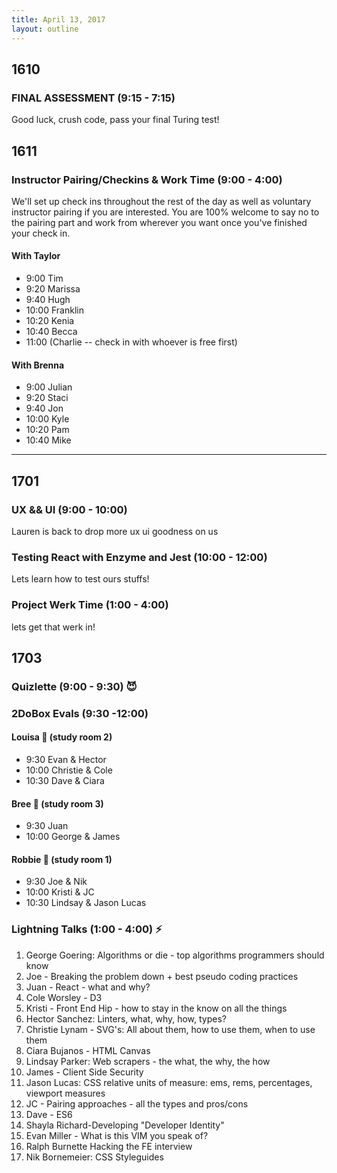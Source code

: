 ```yaml
---
title: April 13, 2017
layout: outline
---
```


## 1610

### FINAL ASSESSMENT (9:15 - 7:15)
Good luck, crush code, pass your final Turing test!

## 1611

### Instructor Pairing/Checkins & Work Time (9:00 - 4:00)
We'll set up check ins throughout the rest of the day as well as voluntary instructor pairing if you are interested. You are 100% welcome to say no to the pairing part and work from wherever you want once you've finished your check in.  

#### With Taylor
  - 9:00  Tim  
  - 9:20  Marissa  
  - 9:40  Hugh  
  - 10:00 Franklin  
  - 10:20 Kenia  
  - 10:40 Becca  
  - 11:00 (Charlie -- check in with whoever is free first)

#### With Brenna
  - 9:00  Julian  
  - 9:20  Staci
  - 9:40  Jon  
  - 10:00 Kyle  
  - 10:20 Pam  
  - 10:40 Mike  


-----------------------------------------------

## 1701

### UX && UI (9:00 - 10:00)

Lauren is back to drop more ux ui goodness on us

### Testing React with Enzyme and Jest (10:00 - 12:00)

Lets learn how to test ours stuffs!

### Project Werk Time (1:00 - 4:00)

lets get that werk in!


## 1703

### Quizlette (9:00 - 9:30) :smiling_imp:

### 2DoBox Evals (9:30 -12:00)

#### Louisa :see_no_evil: (study room 2)

- 9:30 Evan & Hector
- 10:00 Christie & Cole
- 10:30 Dave & Ciara

#### Bree :hear_no_evil: (study room 3)

- 9:30 Juan
- 10:00 George & James

#### Robbie :speak_no_evil: (study room 1)

- 9:30 Joe & Nik
- 10:00 Kristi & JC
- 10:30 Lindsay & Jason Lucas

### Lightning Talks (1:00 - 4:00) :zap:

1. George Goering: Algorithms or die - top algorithms programmers should know
2. Joe - Breaking the problem down + best pseudo coding practices
3. Juan - React - what and why?
4. Cole Worsley - D3
5. Kristi - Front End Hip - how to stay in the know on all the things
6. Hector Sanchez: Linters, what, why, how, types?
7. Christie Lynam - SVG's: All about them, how to use them, when to use them
8. Ciara Bujanos - HTML Canvas
9. Lindsay Parker: Web scrapers - the what, the why, the how
10. James - Client Side Security
11. Jason Lucas: CSS relative units of measure: ems, rems, percentages, viewport measures
12. JC - Pairing approaches - all the types and pros/cons
13. Dave - ES6
14. Shayla Richard-Developing "Developer Identity"
15. Evan Miller - What is this VIM you speak of?
16. Ralph Burnette Hacking the FE interview
17. Nik Bornemeier:  CSS Styleguides
